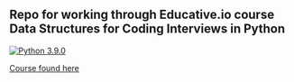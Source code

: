 ## Repo for working through Educative.io course Data Structures for Coding Interviews in Python

<p align="left">
  <a href="https://www.python.org/downloads/release/python-390/"><img alt="Python 3.9.0" src="https://img.shields.io/badge/python-3.9.0-yellow?logo=python">
  </a>
</p>

[Course found here](https://www.educative.io/courses/data-structures-coding-interviews-python)
